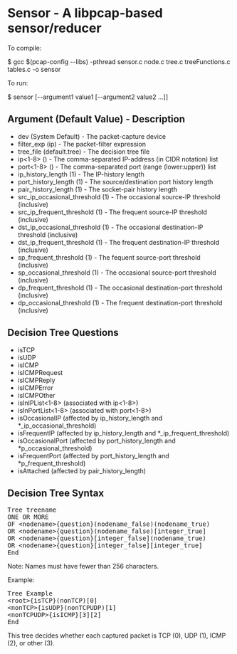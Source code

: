 Sensor - A libpcap-based sensor/reducer
=======================================

To compile:

$ gcc $(pcap-config --libs) -pthread sensor.c node.c tree.c treeFunctions.c tables.c -o sensor

To run:

$ sensor [--argument1 value1 [--argument2 value2 ...]]

Argument (Default Value) - Description
--------------------------------------
- dev (System Default) - The packet-capture device
- filter_exp (ip) - The packet-filter expression
- tree_file (default.tree) - The decision tree file
- ip&lt;1-8&gt; () - The comma-separated IP-address (in CIDR notation) list
- port&lt;1-8&gt; () - The comma-separated port (range (lower:upper)) list
- ip_history_length (1) - The IP-history length
- port_history_length (1) - The source/destination port history length
- pair_history_length (1) - The socket-pair history length
- src_ip_occasional_threshold (1) - The occasional source-IP threshold (inclusive)
- src_ip_frequent_threshold (1) - The frequent source-IP threshold (inclusive)
- dst_ip_occasional_threshold (1) - The occasional destination-IP threshold (inclusive)
- dst_ip_frequent_threshold (1) - The frequent destination-IP threshold (inclusive)
- sp_frequent_threshold (1) - The fequent source-port threshold (inclusive)
- sp_occasional_threshold (1) - The occasional source-port threshold (inclusive)
- dp_frequent_threshold (1) - The occasional destination-port threshold (inclusive)
- dp_occasional_threshold (1) - The frequent destination-port threshold (inclusive)

Decision Tree Questions
-----------------------
- isTCP
- isUDP
- isICMP
- isICMPRequest
- isICMPReply
- isICMPError
- isICMPOther
- isInIPList&lt;1-8&gt; (associated with ip&lt;1-8&gt;)
- isInPortList&lt;1-8&gt; (associated with port&lt;1-8&gt;)
- isOccasionalIP (affected by ip_history_length and *_ip_occasional_threshold)
- isFrequentIP (affected by ip_history_length and *_ip_frequent_threshold)
- isOccasionalPort (affected by port_history_length and *p_occasional_threshold)
- isFrequentPort (affected by port_history_length and *p_frequent_threshold)
- isAttached (affected by pair_history_length)

Decision Tree Syntax
--------------------
<pre>Tree treename
ONE OR MORE
OF &lt;nodename&gt;{question}(nodename_false)(nodename_true)
OR &lt;nodename&gt;{question}(nodename_false)[integer_true]
OR &lt;nodename&gt;{question}[integer_false](nodename_true)
OR &lt;nodename&gt;{question}[integer_false][integer_true]
End</pre>

Note:  Names must have fewer than 256 characters.

Example:

<pre>Tree Example
&lt;root&gt;{isTCP}(nonTCP)[0]
&lt;nonTCP&gt;{isUDP}(nonTCPUDP)[1]
&lt;nonTCPUDP&gt;{isICMP}[3][2]
End</pre>

This tree decides whether each captured packet is TCP (0), UDP (1), ICMP (2), or other (3).

